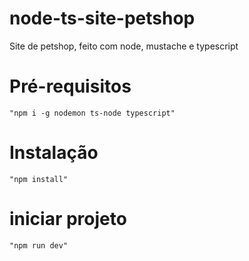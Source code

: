 # node-ts-site-petshop
Site de petshop, feito com node, mustache e typescript

# Pré-requisitos 
    "npm i -g nodemon ts-node typescript"
# Instalação
    "npm install"

# iniciar projeto
    "npm run dev"
